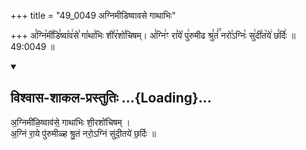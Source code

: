 +++
title = "49_0049 अग्निमीडिष्वावसे गाथाभिः"

+++
अ꣣ग्नि꣡मी꣢डि꣣ष्वा꣡व꣢से꣣ गा꣡था꣢भिः शी꣣र꣡शो꣢चिषम्। अ꣣ग्नि꣢ꣳ रा꣣ये꣡ पु꣢रुमीढ श्रु꣣तं꣢꣫ नरो꣣ऽग्निः꣡ सु꣢दी꣣त꣡ये꣢ छ꣣र्दिः꣢ ॥ 49:0049 ॥

<div class="js_include" newlevelforh1="2" title="विश्वास-शाकल-प्रस्तुतिः" unfilled url="/vedAH_Rk/shAkalam/saMhitA/vishvAsa-prastutiH/08/071/14_agnimILiShvAvase_gAthAbhiH.md">
<details open><summary><h2>विश्वास-शाकल-प्रस्तुतिः ...{Loading}...</h2></summary>


अ॒ग्निमी॑ळि॒ष्वाव॑से॒ गाथा॑भिः शी॒रशो॑चिषम् ।  
अ॒ग्निं रा॒ये पु॑रुमीळ्ह श्रु॒तं नरो॒ऽग्निं सु॑दी॒तये॑ छ॒र्दिः ॥

</details>
</div>